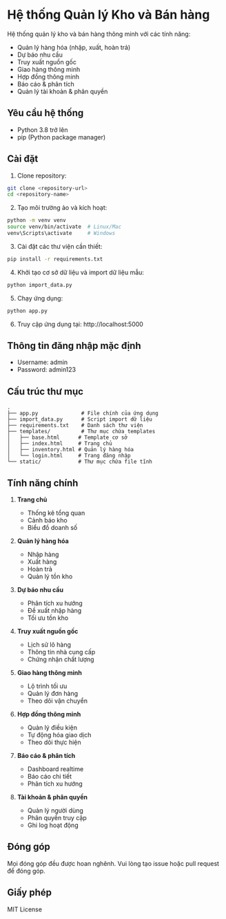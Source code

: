 # Hệ thống Quản lý Kho và Bán hàng

Hệ thống quản lý kho và bán hàng thông minh với các tính năng:
- Quản lý hàng hóa (nhập, xuất, hoàn trả)
- Dự báo nhu cầu
- Truy xuất nguồn gốc
- Giao hàng thông minh
- Hợp đồng thông minh
- Báo cáo & phân tích
- Quản lý tài khoản & phân quyền

## Yêu cầu hệ thống

- Python 3.8 trở lên
- pip (Python package manager)

## Cài đặt

1. Clone repository:
```bash
git clone <repository-url>
cd <repository-name>
```

2. Tạo môi trường ảo và kích hoạt:
```bash
python -m venv venv
source venv/bin/activate  # Linux/Mac
venv\Scripts\activate     # Windows
```

3. Cài đặt các thư viện cần thiết:
```bash
pip install -r requirements.txt
```

4. Khởi tạo cơ sở dữ liệu và import dữ liệu mẫu:
```bash
python import_data.py
```

5. Chạy ứng dụng:
```bash
python app.py
```

6. Truy cập ứng dụng tại: http://localhost:5000

## Thông tin đăng nhập mặc định

- Username: admin
- Password: admin123

## Cấu trúc thư mục

```
.
├── app.py              # File chính của ứng dụng
├── import_data.py      # Script import dữ liệu
├── requirements.txt    # Danh sách thư viện
├── templates/          # Thư mục chứa templates
│   ├── base.html      # Template cơ sở
│   ├── index.html     # Trang chủ
│   ├── inventory.html # Quản lý hàng hóa
│   └── login.html     # Trang đăng nhập
└── static/            # Thư mục chứa file tĩnh
```

## Tính năng chính

1. **Trang chủ**
   - Thống kê tổng quan
   - Cảnh báo kho
   - Biểu đồ doanh số

2. **Quản lý hàng hóa**
   - Nhập hàng
   - Xuất hàng
   - Hoàn trả
   - Quản lý tồn kho

3. **Dự báo nhu cầu**
   - Phân tích xu hướng
   - Đề xuất nhập hàng
   - Tối ưu tồn kho

4. **Truy xuất nguồn gốc**
   - Lịch sử lô hàng
   - Thông tin nhà cung cấp
   - Chứng nhận chất lượng

5. **Giao hàng thông minh**
   - Lộ trình tối ưu
   - Quản lý đơn hàng
   - Theo dõi vận chuyển

6. **Hợp đồng thông minh**
   - Quản lý điều kiện
   - Tự động hóa giao dịch
   - Theo dõi thực hiện

7. **Báo cáo & phân tích**
   - Dashboard realtime
   - Báo cáo chi tiết
   - Phân tích xu hướng

8. **Tài khoản & phân quyền**
   - Quản lý người dùng
   - Phân quyền truy cập
   - Ghi log hoạt động

## Đóng góp

Mọi đóng góp đều được hoan nghênh. Vui lòng tạo issue hoặc pull request để đóng góp.

## Giấy phép

MIT License 